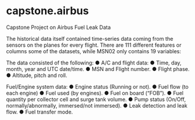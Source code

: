 # capstone.airbus

Capstone Project on Airbus Fuel Leak Data

The historical data itself contained time-series data coming from the sensors on the
planes for every flight. There are 111 different features or columns some of the
datasets, while MSN02 only contains 19 variables:

The data consisted of the following:
● A/C and flight data:
● Time, day, month, year and UTC date/time.
● MSN and Flight number.
● Flight phase.
● Altitude, pitch and roll.

Fuel/Engine system data:
● Engine status (Running or not).
● Fuel flow (to each engine)
● Fuel used (by engines).
● Fuel on board (“FOB”).
● Fuel quantity per collector cell and surge tank volume.
● Pump status (On/Off, normally/abnormally, immersed/not immersed).
● Leak detection and leak flow.
● Fuel transfer mode.
